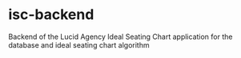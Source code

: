 # isc-backend
Backend of the Lucid Agency Ideal Seating Chart application for the database and ideal seating chart algorithm
